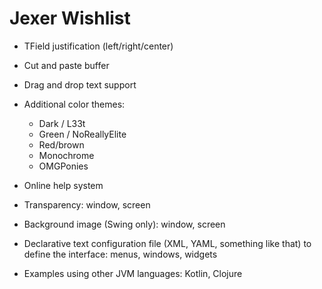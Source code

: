 Jexer Wishlist
==============

* TField justification (left/right/center)

* Cut and paste buffer

* Drag and drop text support

* Additional color themes:
  * Dark / L33t
  * Green / NoReallyElite
  * Red/brown
  * Monochrome
  * OMGPonies

* Online help system

* Transparency: window, screen

* Background image (Swing only): window, screen

* Declarative text configuration file (XML, YAML, something like that)
  to define the interface: menus, windows, widgets

* Examples using other JVM languages: Kotlin, Clojure
